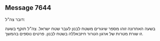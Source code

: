 ## Message 7644

דובר צה"ל:

בשעה האחרונה זוהו מספר שיגורים משטח לבנון לעבר שטח ישראל. 
צה"ל תוקף בשעה זו שורת מטרות של ארגון הטרור חיזבאללה בשטח לבנון.
פרטים נוספים בהמשך.

